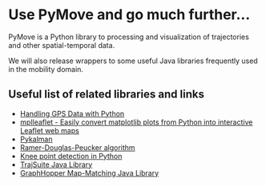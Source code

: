 # Use PyMove and go much further...
PyMove is a Python library to processing and visualization of trajectories and other spatial-temporal data.

We will also release wrappers to some useful Java libraries frequently used in the mobility domain.

## Useful list of related libraries and links
- [Handling GPS Data with Python](https://github.com/FlorianWilhelm/gps_data_with_python/tree/master/notebooks)
- [mplleaflet - Easily convert matplotlib plots from Python into interactive Leaflet web maps](https://github.com/jwass/mplleaflet)
- [Pykalman](https://github.com/pykalman/pykalman)
- [Ramer-Douglas-Peucker algorithm](https://github.com/fhirschmann/rdp)
- [Knee point detection in Python](https://github.com/arvkevi/kneed)
- [TrajSuite Java Library](https://github.com/lukehb/TrajSuite)
- [GraphHopper Map-Matching Java Library](https://github.com/graphhopper/map-matching)
